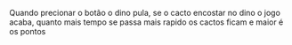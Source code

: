 Quando precionar o botão o dino pula, se o cacto encostar no dino o jogo acaba, quanto mais tempo se passa mais rapido os cactos ficam e maior é os pontos 
